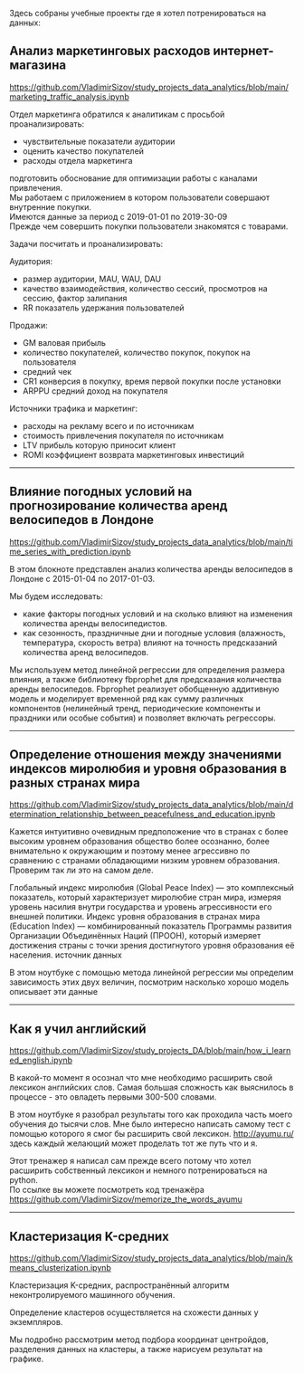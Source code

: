 Здесь собраны учебные проекты где я хотел потренироваться на данных:

## Анализ маркетинговых расходов интернет-магазина
https://github.com/VladimirSizov/study_projects_data_analytics/blob/main/marketing_traffic_analysis.ipynb

Отдел маркетинга обратился к аналитикам с просьбой проанализировать:
- чувствительные показатели аудитории  
- оценить качество покупателей  
- расходы отдела маркетинга  

подготовить обоснование для оптимизации работы с каналами привлечения.  
Мы работаем с приложением в котором пользователи совершают внутренние покупки.  
Имеются данные за период с 2019-01-01 по 2019-30-09   
Прежде чем совершить покупки пользователи знакомятся с товарами.  

Задачи посчитать и проанализировать:

Аудитория:  
- размер аудитории, MAU, WAU, DAU  
- качество взаимодействия, количество сессий, просмотров на сессию, фактор залипания  
- RR показатель удержания пользователей  

Продажи:  
- GM валовая прибыль  
- количество покупателей, количество покупок, покупок на пользователя  
- средний чек  
- CR1 конверсия в покупку, время первой покупки после установки  
- ARPPU средний доход на покупателя  

Источники трафика и маркетинг:  
- расходы на рекламу всего и по источникам  
- стоимость привлечения покупателя по источникам  
- LTV прибыль которую приносит клиент  
- ROMI коэффициент возврата маркетинговых инвестиций  

<hr>

## Влияние погодных условий на прогнозирование количества аренд велосипедов в Лондоне
https://github.com/VladimirSizov/study_projects_data_analytics/blob/main/time_series_with_prediction.ipynb  

В этом блокноте представлен анализ количества аренды велосипедов в Лондоне c 2015-01-04 по 2017-01-03.

Мы будем исследовать:
- какие факторы погодных условий и на сколько влияют на изменения количества аренды велосипедистов.
- как сезонность, праздничные дни и погодные условия (влажность, температура, скорость ветра) влияют на точность предсказаний количества аренд велосипедов.

Мы используем метод линейной регрессии для определения размера влияния, а также библиотеку fbprophet для предсказания количества аренды велосипедов. Fbprophet реализует обобщенную аддитивную модель и моделирует временной ряд как сумму различных компонентов (нелинейный тренд, периодические компоненты и праздники или особые события) и позволяет включать регрессоры.

<hr>

## Определение отношения между значениями индексов миролюбия и уровня образования в разных странах мира
https://github.com/VladimirSizov/study_projects_data_analytics/blob/main/determination_relationship_between_peacefulness_and_education.ipynb

Кажется интуитивно очевидным предположение что в странах с более высоким уровнем образования общество более осознанно, более внимательно к окружающим и поэтому менее агрессивно по сравнению с странами обладающими низким уровнем образования. Проверим так ли это на самом деле.

Глобальный индекс миролюбия (Global Peace Index) — это комплексный показатель, который характеризует миролюбие стран мира, измеряя уровень насилия внутри государства и уровень агрессивности его внешней политики. 
Индекс уровня образования в странах мира (Education Index) — комбинированный показатель Программы развития Организации Объединённых Наций (ПРООН), который измеряет достижения страны с точки зрения достигнутого уровня образования её населения. источник данных

В этом ноутбуке с помощью метода линейной регрессии мы определим зависимость этих двух величин, посмотрим насколько хорошо модель описывает эти данные

<hr>

## Как я учил английский
https://github.com/VladimirSizov/study_projects_DA/blob/main/how_i_learned_english.ipynb

В какой-то момент я осознал что мне необходимо расширить свой лексикон английских слов.
Самая большая сложность как выяснилось в процессе - это овладеть первыми 300-500 словами.

В этом ноутбуке я разобрал результаты того как проходила часть моего обучения до тысячи слов.
Мне было интересно написать самому тест с помощью которого я смог бы расширить свой лексикон.
http://ayumu.ru/ здесь каждый желающий может проделать тот же путь что и я.

Этот тренажер я написал сам прежде всего потому что хотел расширить собственный лексикон и немного потренироваться на python.  
По ссылке вы можете посмотреть код тренажёра  
https://github.com/VladimirSizov/memorize_the_words_ayumu

<hr>

## Кластеризация K-средних
https://github.com/VladimirSizov/study_projects_data_analytics/blob/main/kmeans_clusterization.ipynb

Кластеризация K-средних, распространённый алгоритм неконтролируемого машинного обучения.

Определение кластеров осуществляется на схожести данных у экземпляров.

Мы подробно рассмотрим метод подбора координат центройдов, разделения данных на кластеры, а также нарисуем результат на графике.
